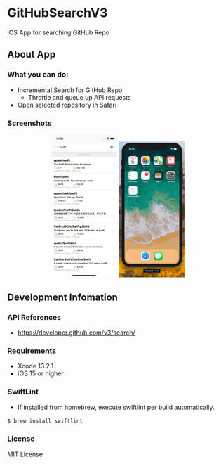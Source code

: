 # GitHubSearchV3

iOS App for searching GitHub Repo

## About App

### What you can do:

- Incremental Search for GitHub Repo
  - Throttle and queue up API requests
- Open selected repository in Safari

### Screenshots

<p align="center">
  <img src="https://raw.githubusercontent.com/ymanya/GitHubSearchV3/master/screenshots/iPhoneX-SearchResult.png" width="150px">
  <img src="https://raw.githubusercontent.com/ymanya/GitHubSearchV3/master/screenshots/iPhoneX-Searching.gif" width="150px">
</p>

## Development Infomation

### API References

- https://developer.github.com/v3/search/

### Requirements

- Xcode 13.2.1
- iOS 15 or higher

### SwiftLint

- If installed from homebrew, execute swiftlint per build automatically.

```sh
$ brew install swiftlint
```

### License

MIT License
